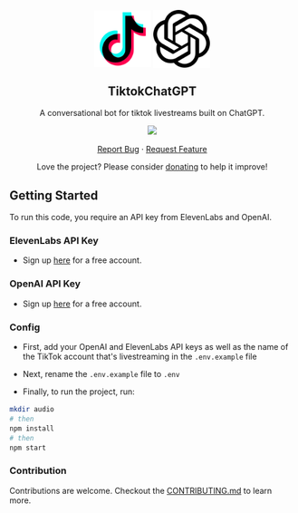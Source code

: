 <p align="center">
  <p align="center">
    <img width="100px" src="./docs/images/tiktok.png" align="center" alt="TikTok" />
    <img width="100px" src="./docs/images/openai.svg" align="center" alt="TikTok" />
  </p>
 <h2 align="center">TiktokChatGPT</h2>
 <p align="center">A conversational bot for tiktok livestreams built on ChatGPT.</p>
</p>
  <p align="center">
    <a>
      <img src="https://img.shields.io/badge/JavaScript-323330?style=for-the-badge&logo=javascript&logoColor=F7DF1E"/>
    </a>
  </p>

  <p align="center">
    <a href="https://github.com/FelixWaweru/TiktokChatGPT/issues/new/choose">Report Bug</a>
    ·
    <a href="https://github.com/FelixWaweru/TiktokChatGPT/issues/new/choose">Request Feature</a>
  </p>
</p>

<p align="center">Love the project? Please consider <a href="https://ko-fi.com/whyweru">donating</a> to help it improve!</p>

## Getting Started
To run this code, you require an API key from ElevenLabs and OpenAI.

### ElevenLabs API Key
- Sign up [here](https://beta.elevenlabs.io/sign-up) for a free account.

### OpenAI API Key
- Sign up [here](https://platform.openai.com/signup) for a free account.

### Config
- First, add your OpenAI and ElevenLabs API keys as well as the name of the TikTok account that's livestreaming in the `.env.example` file


- Next, rename the `.env.example` file to `.env`


- Finally, to run the project, run:

```bash
mkdir audio
# then
npm install
# then
npm start
```

### Contribution
Contributions are welcome. Checkout the [CONTRIBUTING.md](https://github.com/FelixWaweru/TiktokChatGPT/tree/main/docs/CONTRIBUTING.md) to learn more.